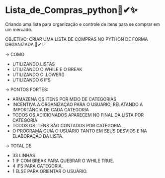 # Lista_de_Compras_python📜✔✨
Criando uma lista para organização e controle de itens para se comprar em um mercado.

OBJETIVO: CRIAR UMA LISTA DE COMPRAS NO PYTHON DE FORMA ORGANIZADA 📜✔✨

-> COMO
- UTILIZANDO LISTAS
- UTILIZANDO O WHILE E O BREAK
- UTILIZANDO O .LOWER()
- UTILIZANDO 6 IFS

-> PONTOS FORTES:
- ARMAZENA OS ITENS POR MEIO DE CATEGORIAS
- INCENTIVA A ORGANIZAÇÃO PARA O USUÁRIO, RELATANDO A IMPORTÂNCIA DE CADA CATEGORIA
- TODOS OS ADICIONADOS APARECEM NO FINAL DA LISTA POR CATEGORIA
- TODOS OS ITENS SÃO CONTADOS POR CATEGORIA
- O PROGRAMA GUIA O USUÁRIO TANTO EM SEUS DESVIOS E NA ELABORAÇÃO DA LISTA.

-> TOTAL DE
- 33 LINHAS
- 1 IF COM BREAK PARA QUEBRAR O WHILE TRUE.
- 4 IFS PARA CATEGORIA.
- 1 ELSE PARA ORIENTAR O USUÁRIO.
